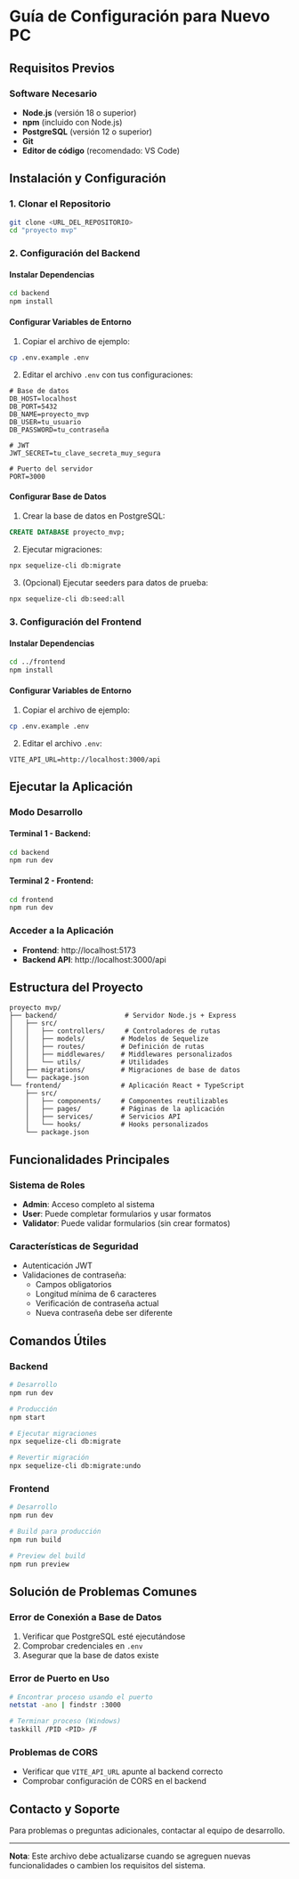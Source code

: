 # Guía de Configuración para Nuevo PC

## Requisitos Previos

### Software Necesario
- **Node.js** (versión 18 o superior)
- **npm** (incluido con Node.js)
- **PostgreSQL** (versión 12 o superior)
- **Git**
- **Editor de código** (recomendado: VS Code)

## Instalación y Configuración

### 1. Clonar el Repositorio
```bash
git clone <URL_DEL_REPOSITORIO>
cd "proyecto mvp"
```

### 2. Configuración del Backend

#### Instalar Dependencias
```bash
cd backend
npm install
```

#### Configurar Variables de Entorno
1. Copiar el archivo de ejemplo:
```bash
cp .env.example .env
```

2. Editar el archivo `.env` con tus configuraciones:
```env
# Base de datos
DB_HOST=localhost
DB_PORT=5432
DB_NAME=proyecto_mvp
DB_USER=tu_usuario
DB_PASSWORD=tu_contraseña

# JWT
JWT_SECRET=tu_clave_secreta_muy_segura

# Puerto del servidor
PORT=3000
```

#### Configurar Base de Datos
1. Crear la base de datos en PostgreSQL:
```sql
CREATE DATABASE proyecto_mvp;
```

2. Ejecutar migraciones:
```bash
npx sequelize-cli db:migrate
```

3. (Opcional) Ejecutar seeders para datos de prueba:
```bash
npx sequelize-cli db:seed:all
```

### 3. Configuración del Frontend

#### Instalar Dependencias
```bash
cd ../frontend
npm install
```

#### Configurar Variables de Entorno
1. Copiar el archivo de ejemplo:
```bash
cp .env.example .env
```

2. Editar el archivo `.env`:
```env
VITE_API_URL=http://localhost:3000/api
```

## Ejecutar la Aplicación

### Modo Desarrollo

#### Terminal 1 - Backend:
```bash
cd backend
npm run dev
```

#### Terminal 2 - Frontend:
```bash
cd frontend
npm run dev
```

### Acceder a la Aplicación
- **Frontend**: http://localhost:5173
- **Backend API**: http://localhost:3000/api

## Estructura del Proyecto

```
proyecto mvp/
├── backend/                 # Servidor Node.js + Express
│   ├── src/
│   │   ├── controllers/     # Controladores de rutas
│   │   ├── models/         # Modelos de Sequelize
│   │   ├── routes/         # Definición de rutas
│   │   ├── middlewares/    # Middlewares personalizados
│   │   └── utils/          # Utilidades
│   ├── migrations/         # Migraciones de base de datos
│   └── package.json
└── frontend/               # Aplicación React + TypeScript
    ├── src/
    │   ├── components/     # Componentes reutilizables
    │   ├── pages/          # Páginas de la aplicación
    │   ├── services/       # Servicios API
    │   └── hooks/          # Hooks personalizados
    └── package.json
```

## Funcionalidades Principales

### Sistema de Roles
- **Admin**: Acceso completo al sistema
- **User**: Puede completar formularios y usar formatos
- **Validator**: Puede validar formularios (sin crear formatos)

### Características de Seguridad
- Autenticación JWT
- Validaciones de contraseña:
  - Campos obligatorios
  - Longitud mínima de 6 caracteres
  - Verificación de contraseña actual
  - Nueva contraseña debe ser diferente

## Comandos Útiles

### Backend
```bash
# Desarrollo
npm run dev

# Producción
npm start

# Ejecutar migraciones
npx sequelize-cli db:migrate

# Revertir migración
npx sequelize-cli db:migrate:undo
```

### Frontend
```bash
# Desarrollo
npm run dev

# Build para producción
npm run build

# Preview del build
npm run preview
```

## Solución de Problemas Comunes

### Error de Conexión a Base de Datos
1. Verificar que PostgreSQL esté ejecutándose
2. Comprobar credenciales en `.env`
3. Asegurar que la base de datos existe

### Error de Puerto en Uso
```bash
# Encontrar proceso usando el puerto
netstat -ano | findstr :3000

# Terminar proceso (Windows)
taskkill /PID <PID> /F
```

### Problemas de CORS
- Verificar que `VITE_API_URL` apunte al backend correcto
- Comprobar configuración de CORS en el backend

## Contacto y Soporte

Para problemas o preguntas adicionales, contactar al equipo de desarrollo.

---

**Nota**: Este archivo debe actualizarse cuando se agreguen nuevas funcionalidades o cambien los requisitos del sistema.